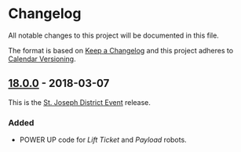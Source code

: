 # Changelog

All notable changes to this project will be documented in this file.

The format is based on [Keep a Changelog](http://keepachangelog.com/en/1.0.0/) and this project adheres to [Calendar Versioning](http://calver.org/).

## [18.0.0] - 2018-03-07

This is the [St. Joseph District Event](http://www.firstinmichigan.org/events/eventInfo.php?id=105&program=frc) release.

### Added

- POWER UP code for *Lift Ticket* and *Payload* robots.


[18.0.0]: https://github.com/strykeforce/powerup/compare/0d7a666...18.0.0

[unreleased]: https://github.com/strykeforce/powerup/compare/v18.0.0...master
